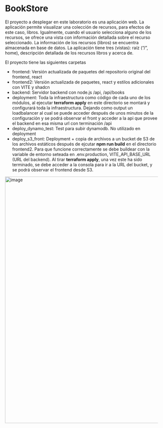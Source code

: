 # BookStore

El proyecto a desplegar en este laboratorio es una aplicación web. La aplicación permite visualizar una colección de recursos, para efectos de este caso, libros. Igualmente, cuando el usuario selecciona alguno de los recursos, se ofrece una vista con información detallada sobre el recurso seleccionado. La información de los recursos (libros) se encuentra almacenada en base de datos. La aplicación tiene tres (vistas): raíz (“/”, home), descripción detallada de los recursos libros y acerca de.

El proyecto tiene las siguientes carpetas
- frontend: Versión actualizada de paquetes del repositorio original del frontend, react
- frontend2: Versión actualizada de paquetes, react y estilos adicionales con VITE y shadcn 
- backend: Servidor backend con node.js /api, /api/books
- deployment: Toda la infraestructura como código de cada uno de los módulos, al ejecutar **terraform apply** en este directorio se montará y configurará toda la infraestructura. Dejando como output un loadbalancer al cual se puede acceder después de unos minutos de la configuración y se podrá observar el front y acceder a la api que provee el backend en esa misma url con terminación /api
- deploy_dynamo_test: Test para subir dynamodb. No utilizado en deployment
- deploy_s3_front: Deployment + copia de archivos a un bucket de S3 de los archivos estáticos después de ejcutar **npm run build** en el directorio frontend2. Para que funcione correctamente se debe buildear con la variable de entorno seteada en .env.production, VITE_API_BASE_URL (URL del backend). Al tirar **terraform apply**, una vez este ha sido terminado, se debe acceder a la consola para ir a la URL del bucket, y se podrá observar el frontend desde S3.

<img width="1179" height="812" alt="image" src="https://github.com/user-attachments/assets/c66fcd8e-853e-447b-830d-7fb94137c88f" />
